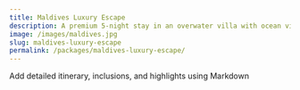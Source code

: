 ```yaml
---
title: Maldives Luxury Escape
description: A premium 5-night stay in an overwater villa with ocean views
image: /images/maldives.jpg
slug: maldives-luxury-escape
permalink: /packages/maldives-luxury-escape/
---
```

Add detailed itinerary, inclusions, and highlights using Markdown
